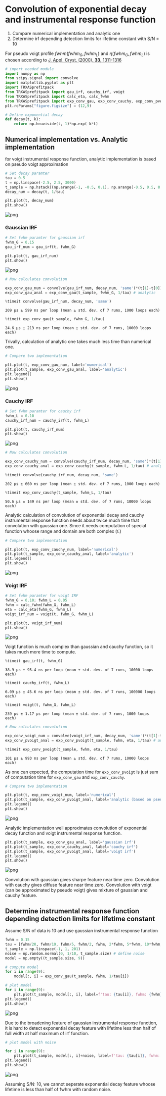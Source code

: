 # Convolution of exponential decay and instrumental response function

1. Compare numerical implementation and analytic one
2. Determine irf depending detection limits for ilfetime constant with S/N = 10

For pseudo voigt profile ${fwhm}({fwhm}_G, {fwhm}_L)$ and $\eta({fwhm}_G, {fwhm}_L)$ is chosen according to
 [J. Appl. Cryst. (2000). **33**, 1311-1316](https://doi.org/10.1107/S0021889800010219)


```python
# import needed module
import numpy as np
from scipy.signal import convolve
import matplotlib.pyplot as plt
import TRXASprefitpack
from TRXASprefitpack import gau_irf, cauchy_irf, voigt
from TRXASprefitpack import calc_eta, calc_fwhm
from TRXASprefitpack import exp_conv_gau, exp_conv_cauchy, exp_conv_pvoigt
plt.rcParams["figure.figsize"] = (12,9)
```


```python
# Define exponential decay
def decay(t, k):
    return np.heaviside(t, 1)*np.exp(-k*t)
```

## Numerical implementation vs. Analytic implementation

for voigt instrumental response function, analytic implementation is based on pseudo voigt approximation


```python
# Set decay paramter
tau = 0.5
t = np.linspace(-2.5, 2.5, 3000)
t_sample = np.hstack((np.arange(-1, -0.5, 0.1), np.arange(-0.5, 0.5, 0.05), np.linspace(0.5, 1, 6)))
decay_num = decay(t, 1/tau)
```


```python
plt.plot(t, decay_num)
plt.show()
```


    
![png](Exp_Conv_IRF_files/Exp_Conv_IRF_5_0.png)
    


### Gaussian IRF


```python
# Set fwhm paramter for gaussian irf
fwhm_G = 0.15
gau_irf_num = gau_irf(t, fwhm_G)
```


```python
plt.plot(t, gau_irf_num)
plt.show()
```


    
![png](Exp_Conv_IRF_files/Exp_Conv_IRF_8_0.png)
    



```python
# Now calculates convolution

exp_conv_gau_num = convolve(gau_irf_num, decay_num, 'same')*(t[1]-t[0]) # Numerical
exp_conv_gau_anal = exp_conv_gau(t_sample, fwhm_G, 1/tau) # analytic
```


```python
%timeit convolve(gau_irf_num, decay_num, 'same')
```

    209 µs ± 599 ns per loop (mean ± std. dev. of 7 runs, 1000 loops each)



```python
%timeit exp_conv_gau(t_sample, fwhm_G, 1/tau)
```

    24.6 µs ± 213 ns per loop (mean ± std. dev. of 7 runs, 10000 loops each)


Trivally, calculation of analytic one takes much less time than numerical one.


```python
# Compare two implementation

plt.plot(t, exp_conv_gau_num, label='numerical')
plt.plot(t_sample, exp_conv_gau_anal, label='analytic')
plt.legend()
plt.show()
```


    
![png](Exp_Conv_IRF_files/Exp_Conv_IRF_13_0.png)
    


### Cauchy IRF


```python
# Set fwhm paramter for cauchy irf
fwhm_L = 0.10
cauchy_irf_num = cauchy_irf(t, fwhm_L)
```


```python
plt.plot(t, cauchy_irf_num)
plt.show()
```


    
![png](Exp_Conv_IRF_files/Exp_Conv_IRF_16_0.png)
    



```python
# Now calculates convolution

exp_conv_cauchy_num = convolve(cauchy_irf_num, decay_num, 'same')*(t[1]-t[0]) # Numerical
exp_conv_cauchy_anal = exp_conv_cauchy(t_sample, fwhm_L, 1/tau) # analytic
```


```python
%timeit convolve(cauchy_irf_num, decay_num, 'same')
```

    202 µs ± 660 ns per loop (mean ± std. dev. of 7 runs, 1000 loops each)



```python
%timeit exp_conv_cauchy(t_sample, fwhm_L, 1/tau)
```

    50.6 µs ± 149 ns per loop (mean ± std. dev. of 7 runs, 10000 loops each)


Analytic calculation of convolution of exponential decay and cauchy instrumental response function needs about twice much time that convolution with gaussian one. Since it needs computation of special function whoose range and domain are both complex ($\mathbb{C}$)


```python
# Compare two implementation

plt.plot(t, exp_conv_cauchy_num, label='numerical')
plt.plot(t_sample, exp_conv_cauchy_anal, label='analytic')
plt.legend()
plt.show()
```


    
![png](Exp_Conv_IRF_files/Exp_Conv_IRF_21_0.png)
    


### Voigt IRF


```python
# Set fwhm paramter for voigt IRF
fwhm_G = 0.10; fwhm_L = 0.05
fwhm = calc_fwhm(fwhm_G, fwhm_L)
eta = calc_eta(fwhm_G, fwhm_L)
voigt_irf_num = voigt(t, fwhm_G, fwhm_L)
```


```python
plt.plot(t, voigt_irf_num)
plt.show()
```


    
![png](Exp_Conv_IRF_files/Exp_Conv_IRF_24_0.png)
    


Voigt function is much complex than gaussian and cauchy function, so it takes much more time to compute.


```python
%timeit gau_irf(t, fwhm_G)
```

    38.9 µs ± 95.4 ns per loop (mean ± std. dev. of 7 runs, 10000 loops each)



```python
%timeit cauchy_irf(t, fwhm_L)
```

    6.09 µs ± 45.6 ns per loop (mean ± std. dev. of 7 runs, 100000 loops each)



```python
%timeit voigt(t, fwhm_G, fwhm_L)
```

    239 µs ± 1.17 µs per loop (mean ± std. dev. of 7 runs, 1000 loops each)



```python
# Now calculates convolution

exp_conv_voigt_num = convolve(voigt_irf_num, decay_num, 'same')*(t[1]-t[0]) # Numerical
exp_conv_pvoigt_anal = exp_conv_pvoigt(t_sample, fwhm, eta, 1/tau) # analytic
```


```python
%timeit exp_conv_pvoigt(t_sample, fwhm, eta, 1/tau)
```

    101 µs ± 993 ns per loop (mean ± std. dev. of 7 runs, 10000 loops each)


As one can expected, the computation time for `exp_conv_pvoigt` is just sum of computation time for `exp_conv_gau` and `exp_conv_cauchy`.


```python
# Compare two implementation

plt.plot(t, exp_conv_voigt_num, label='numerical')
plt.plot(t_sample, exp_conv_pvoigt_anal, label='analytic (based on pseudo voigt approx.)')
plt.legend()
plt.show()
```


    
![png](Exp_Conv_IRF_files/Exp_Conv_IRF_32_0.png)
    


Analytic implementation well approximates convolution of exponential decay function and voigt instrumental response function.


```python
plt.plot(t_sample, exp_conv_gau_anal, label='gaussian irf')
plt.plot(t_sample, exp_conv_cauchy_anal, label='cauchy irf')
plt.plot(t_sample, exp_conv_pvoigt_anal, label='voigt irf')
plt.legend()
plt.show()
```


    
![png](Exp_Conv_IRF_files/Exp_Conv_IRF_34_0.png)
    


Convolution with gaussian gives sharpe feature near time zero.
Convolution with cauchy gives diffuse feature near time zero.
Convolution with voigt (can be approximated by pseudo voigt) gives mixture of gaussian and cauchy feature.

## Determine instrumental response function depending detection limits for lifetime constant

Assume S/N of data is 10 and use gaussian instrumental response function


```python
fwhm = 0.15
tau = [fwhm/20, fwhm/10, fwhm/5, fwhm/2, fwhm, 2*fwhm, 5*fwhm, 10*fwhm, 20*fwhm]
t_sample = np.linspace(-1, 1, 201)
noise = np.random.normal(0, 1/10, t_sample.size) # define noise
model = np.empty((t_sample.size, 9))
```


```python
# compute model
for i in range(9):
    model[:, i] = exp_conv_gau(t_sample, fwhm, 1/tau[i])
```


```python
# plot model
for i in range(9):
    plt.plot(t_sample, model[:, i], label=f'tau: {tau[i]}, fwhm: {fwhm}')
plt.legend()
plt.show()
```


    
![png](Exp_Conv_IRF_files/Exp_Conv_IRF_39_0.png)
    


Due to the broadening feature of gaussian instrumental response function, it is hard to detect exponential decay feature with lifetime less than half of full width at half maximum of irf function.


```python
# plot model with noise

for i in range(9):
    plt.plot(t_sample, model[:, i]+noise, label=f'tau: {tau[i]}, fwhm: {fwhm}')
plt.legend()
plt.show()
```


    
![png](Exp_Conv_IRF_files/Exp_Conv_IRF_41_0.png)
    


Assuming S/N: 10, we cannot seperate exponential decay feature whoose lifetime is less than half of fwhm with random noise.
